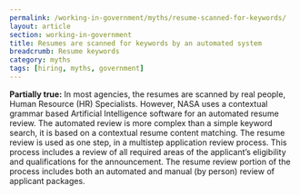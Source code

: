 ```yaml
---
permalink: /working-in-government/myths/resume-scanned-for-keywords/
layout: article
section: working-in-government
title: Resumes are scanned for keywords by an automated system
breadcrumb: Resume keywords
category: myths
tags: [hiring, myths, government]
---
```

<strong>Partially true:</strong> In most agencies, the resumes are scanned by real people, Human Resource (HR) Specialists. However, NASA uses a contextual grammar based Artificial Intelligence software for an automated resume review. The automated review is more complex than a simple keyword search, it is based on a contextual resume content matching. The resume review is used as one step, in a multistep application review process. This process includes a review of all required areas of the applicant’s eligibility and qualifications for the announcement. The resume review portion of the process includes both an automated and manual (by person) review of applicant packages.
